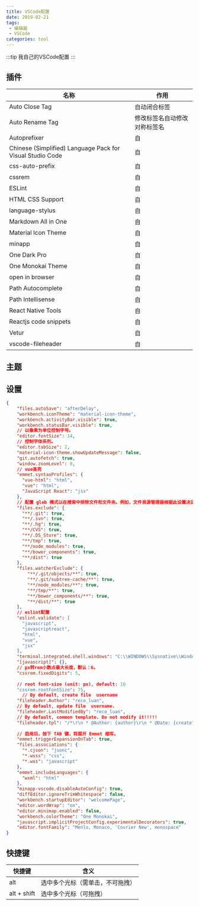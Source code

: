 ```yaml
---
title: VSCode配置
date: 2019-02-21
tags:
 - 编辑器
 - VSCode    
categories: tool
---
```




:::tip
我自己的VSCode配置
:::

<!-- more -->

## 插件

|名称|作用|
|---|---|
|Auto Close Tag|自动闭合标签|
|Auto Rename Tag|修改标签名自动修改对称标签名|
|Autoprefixer|自|
|Chinese (Simplified) Language Pack for Visual Studio Code|自|
|css-auto-prefix|自|
|cssrem|自|
|ESLint|自|
|HTML CSS Support|自|
|language-stylus|自|
|Markdown All in One|自|
|Material Icon Theme|自|
|minapp|自|
|One Dark Pro|自|
|One Monokai Theme|自|
|open in browser|自|
|Path Autocomplete|自|
|Path Intellisense|自|
|React Native Tools|自|
|Reactjs code snippets|自|
|Vetur|自|
|vscode-fileheader|自|

## 主题

## 设置

```json
{
    "files.autoSave": "afterDelay",
    "workbench.iconTheme": "material-icon-theme",
    "workbench.activityBar.visible": true,
    "workbench.statusBar.visible": true,
    // 以像素为单位控制字号。
    "editor.fontSize": 14,
    // 控制字体系列。
    "editor.tabSize": 2,
    "material-icon-theme.showUpdateMessage": false,
    "git.autofetch": true,
    "window.zoomLevel": 0,
    // vue高亮
    "emmet.syntaxProfiles": {
      "vue-html": "html",
      "vue": "html",
      "JavaScript React": "jsx"
    },
    // 配置 glob 模式以在搜索中排除文件和文件夹。例如，文件资源管理器根据此设置决定文件或文件夹的显示和隐藏。
    "files.exclude": {
      "**/.git": true,
      "**/.svn": true,
      "**/.hg": true,
      "**/CVS": true,
      "**/.DS_Store": true,
      "**/tmp": true,
      "**/node_modules": true,
      "**/bower_components": true,
      "**/dist": true
    },
    "files.watcherExclude": {
        "**/.git/objects/**": true,
        "**/.git/subtree-cache/**": true,
        "**/node_modules/**": true,
        "**/tmp/**": true,
        "**/bower_components/**": true,
        "**/dist/**": true
    },
    // eslint配置
    "eslint.validate": [
      "javascript",
      "javascriptreact",
      "html",
      "vue",
      "jsx"
    ],
    "terminal.integrated.shell.windows": "C:\\WINDOWS\\Sysnative\\WindowsPowerShell\\v1.0\\powershell.exe",
    "[javascript]": {},
    // px转rem小数点最大长度，默认：6。
    "cssrem.fixedDigits": 5,
    
    // root font-size (unit: px), default: 16
    "cssrem.rootFontSize": 75,
      // By default, create file  username
    "fileheader.Author": "reco_luan",
    // By default, update file  username.
    "fileheader.LastModifiedBy": "reco_luan",
    // By default, common template. Do not modify it!!!!!
    "fileheader.tpl": "/*\r\n * @Author: {author}\r\n * @Date: {createTime}\r\n * @Last Modified by: {lastModifiedBy}\r\n * @Last Modified time: {updateTime}\r\n */\r\n",
    
    // 启用后，按下 TAB 键，将展开 Emmet 缩写。
    "emmet.triggerExpansionOnTab": true,
    "files.associations": {
      "*.cjson": "jsonc",
      "*.wxss": "css",
      "*.wxs": "javascript"
    },
    "emmet.includeLanguages": {
      "wxml": "html"
    },
    "minapp-vscode.disableAutoConfig": true,
    "diffEditor.ignoreTrimWhitespace": false,
    "workbench.startupEditor": "welcomePage",
    "editor.wordWrap": "on",
    "editor.minimap.enabled": false,
    "workbench.colorTheme": "One Monokai",
    "javascript.implicitProjectConfig.experimentalDecorators": true,
    "editor.fontFamily": "Menlo, Monaco, 'Courier New', monospace"
}
```

## 快捷键

| 快捷键|含义|
|---|---|
| alt|选中多个光标（需单击，不可拖拽）|
| alt + shift|选中多个光标（可拖拽）|